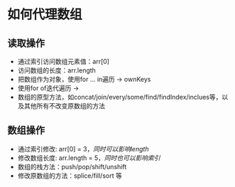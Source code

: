 # 如何代理数组

## 读取操作

- 通过索引访问数组元素值：arr[0]
- 访问数组的长度：arr.length
- 把数组作为对象，使用for ... in遍历  -> ownKeys
- 使用for of迭代遍历 -> 
- 数组的原型方法，如concat/join/every/some/find/findIndex/inclues等，以及其他所有不改变原数组的方法

## 数组操作

- 通过索引修改: arr[0] = 3，*同时可以影响length*
- 修改数组长度: arr.length = 5，*同时也可以影响索引*
- 数组的栈方法：push/pop/shift/unshift
- 修改原数组的方法：splice/fill/sort 等

